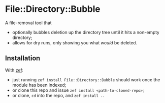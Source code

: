 # File::Directory::Bubble

A file-removal tool that

- optionally bubbles deletion up the directory tree until it hits a non-empty directory;
- allows for dry runs, only showing you what *would* be deleted.

## Installation

With [zef](https://github.com/ugexe/zef):

- just running `zef install File::Directory::Bubble` should work once the module has been indexed;
- or clone this repo and issue `zef install <path-to-cloned-repo>`;
- or clone, `cd` into the repo, and `zef install .`.
